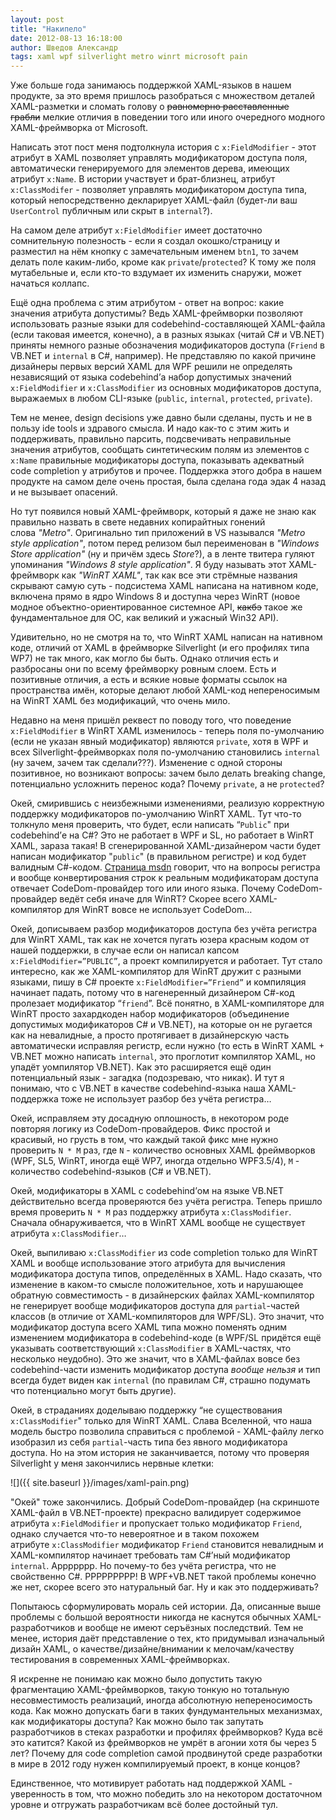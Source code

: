 ```yaml
---
layout: post
title: "Накипело"
date: 2012-08-13 16:18:00
author: Шведов Александр
tags: xaml wpf silverlight metro winrt microsoft pain
---
```

Уже больше года занимаюсь поддержкой XAML-языков в нашем продукте, за это время пришлось разобраться с множеством деталей XAML-разметки и сломать голову о ~~равномерно расставленные грабли~~ мелкие отличия в поведении того или иного очередного модного XAML-фреймворка от Microsoft.

Написать этот пост меня подтолкнула история с `x:FieldModifier` - этот атрибут в XAML позволяет управлять модификатором доступа поля, автоматически генерируемого для элементов дерева, имеющих атрибут `x:Name`. В истории участвует и брат-близнец, атрибут `x:ClassModifer` - позволяет управлять модификатором доступа типа, который непосредственно декларирует XAML-файл (будет-ли ваш `UserControl` публичным или скрыт в `internal`?).

На самом деле атрибут `x:FieldModifier` имеет достаточно сомнительную полезность - если я создал окошко/страницу и разместил на нём кнопку с замечательным именем `btn1`, то зачем делать поле каким-либо, кроме как `private`/`protected`? К тому же поля мутабельные и, если кто-то вздумает их изменить снаружи, может начаться коллапс.

Ещё одна проблема с этим атрибутом - ответ на вопрос: какие значения атрибута допустимы? Ведь XAML-фреймворки позволяют использовать разные языки для codebehind-составляющей XAML-файла (если таковая имеется, конечно), а в разных языках (читай C# и VB.NET) приняты немного разные обозначения модификаторов доступа (`Friend` в VB.NET и `internal` в C#, например). Не представляю по какой причине дизайнеры первых версий XAML для WPF решили не определять независящий от языка codebehind’а набор допустимых значений `x:FieldModifier` и `x:ClassModifier` из основных модификаторов доступа, выражаемых в любом CLI-языке (`public`, `internal`, `protected`, `private`).

Тем не менее, design decisions уже давно были сделаны, пусть и не в пользу ide tools и здравого смысла. И надо как-то с этим жить и поддерживать, правильно парсить, подсвечивать неправильные значения атрибутов, сообщать синтетическим полям из элементов с `x:Name` правильные модификаторы доступа, показывать адекватный code completion у атрибутов и прочее. Поддержка этого добра в нашем продукте на самом деле очень простая, была сделана года эдак 4 назад и не вызывает опасений.

Но тут появился новый XAML-фреймворк, который я даже не знаю как правильно назвать в свете недавних копирайтных гонений слова *"Metro"*. Оригинально тип приложений в VS назывался *"Metro style application"*, потом перед релизом был переименован в *"Windows Store application"* (ну и причём здесь *Store*?), а в ленте твитера гуляют упоминания *"Windows 8 style application"*. Я буду называть этот XAML-фреймворк как *"WinRT XAML"*, так как все эти стрёмные названия скрывают самую суть - подсистема XAML написана на нативном коде, включена прямо в ядро Windows 8 и доступна через WinRT (новое модное объектно-ориентированное системное API, ~~какбэ~~ такое же фундаментальное для ОС, как великий и ужасный Win32 API).

Удивительно, но не смотря на то, что WinRT XAML написан на нативном коде, отличий от XAML в фреймворке Silverlight (и его профилях типа WP7) не так много, как могло бы быть. Однако отличия есть и разбросаны они по всему фреймворку ровным слоем. Есть и позитивные отличия, а есть и всякие новые форматы ссылок на пространства имён, которые делают любой XAML-код непереносимым на WinRT XAML без модификаций, что очень мило.

Недавно на меня пришёл реквест по поводу того, что поведение `x:FieldModifier` в WinRT XAML изменилось - теперь поля по-умолчанию (если не указан явный модификатор) являются `private`, хотя в WPF и всех Silverlight-фреймворках поля по-умолчанию становились `internal` (ну зачем, зачем так сделали???). Изменение с одной стороны позитивное, но возникают вопросы: зачем было делать breaking change, потенциально усложнить перенос кода? Почему `private`, а не `protected`?

Окей, смирившись с неизбежными изменениями, реализую корректную поддержку модификаторов по-умолчанию WinRT XAML. Тут что-то толкнуло меня проверить, что будет, если написать “`Public`" при codebehind’е на C#? Это не работает в WPF и SL, но работает в WinRT XAML, зараза такая! В сгенерированной XAML-дизайнером части будет написан модификатор "`public`" (в правильном регистре) и код будет валидным C#-кодом. [Страница msdn](http://msdn.microsoft.com/en-us/library/aa970905(v=vs.110)) говорит, что на вопросы регистра и вообще конвертирования строк к реальным модификаторам доступа отвечает CodeDom-провайдер того или иного языка. Почему CodeDom-провайдер ведёт себя иначе для WinRT? Скорее всего XAML-компилятор для WinRT вовсе не использует CodeDom…

Окей, дописываем разбор модификаторов доступа без учёта регистра для WinRT XAML, так как не хочется пугать юзера красным кодом от нашей поддержки, в случае если он написал капсом `x:FieldModifier=”PUBLIC”`, а проект компилируется и работает. Тут стало интересно, как же XAML-компилятор для WinRT дружит с разными языками, пишу в C# проекте `x:FieldModifier=”Friend”` и компиляция начинает падать, потому что в нагенеренный дизайнером C#-код пролезает модификатор “`friend`”. Всё понятно, в XAML-компиляторе для WinRT просто захардкоден набор модификаторов (объединение допустимых модификаторов C# и VB.NET), на которые он не ругается как на невалидные, а просто протягивает в дизайнерскую часть автоматически исправляя регистр, если нужно (то есть в WinRT XAML + VB.NET можно написать `internal`, это проглотит компилятор XAML, но упадёт уомпилятор VB.NET). Как это расширяется ещё один потенциальный язык - загадка (подозреваю, что никак). И тут я понимаю, что с VB.NET в качестве codebehind-языка наша XAML-поддержка тоже не использует разбор без учёта регистра…

Окей, исправляем эту досадную оплошность, в некотором роде повторяя логику из CodeDom-провайдеров. Фикс простой и красивый, но грусть в том, что каждый такой фикс мне нужно проверить `N * M` раз, где `N` - количество основных XAML фреймворков (WPF, SL5, WinRT, иногда ещё WP7, иногда отдельно WPF3.5/4), `M` - количество codebehind-языков (C# и VB.NET).

Окей, модификаторы в XAML с codebehind’ом на языке VB.NET действительно всегда проверяются без учёта регистра. Теперь пришло время проверить `N * M` раз поддержку атрибута `x:ClassModifier`. Сначала обнаруживается, что в WinRT XAML вообще не существует атрибута `x:ClassModifier`…

Окей, выпиливаю `x:ClassModifier` из code completion только для WinRT XAML и вообще использование этого атрибута для вычисления модификатора доступа типов, определённых в XAML. Надо сказать, что изменение в каком-то смысле положительное, хоть и нарушающее обратную совместимость - в дизайнерских файлах XAML-компилятор не генерирует вообще модификаторов доступа для `partial`-частей классов (в отличие от XAML-компиляторов для WPF/SL). Это значит, что модификатор доступа всего XAML типа можно поменять одним изменением модификатора в codebehind-коде (в WPF/SL придётся ещё указывать соответствующий `x:ClassModifier` в XAML-частях, что несколько неудобно). Это же значит, что в XAML-файлах вовсе без codebehind-части изменить модификатор доступа *вообще нельзя* и тип всегда будет виден как `internal` (по правилам C#, страшно подумать что потенциально могут быть другие).

Окей, в страданиях доделываю поддержку “не существования `x:ClassModifier`" только для WinRT XAML. Слава Вселенной, что наша модель быстро позволила справиться с проблемой - XAML-файлу легко изобразил из себя `partial`-часть типа без явного модификатора доступа. Но на этом история не заканчивается, потому что проверяя Silverlight у меня закончились нервные клетки:

![]({{ site.baseurl }}/images/xaml-pain.png)

"Окей" тоже закончились. Добрый CodeDom-провайдер (на скриншоте XAML-файл в VB.NET-проекте) прекрасно валидирует содержимое атрибута `x:FieldModifier` и пропускает только модификатор `Friend`, однако случается что-то невероятное и в таком похожем атрибуте `x:ClassModifier` модификатор `Friend` становится невалидным и XAML-компилятор начинает требовать там C#’ный модификатор `internal`. Аррррррр. Но почему-то без учёта регистра, что не свойственно C#. РРРРРРРРР! В WPF+VB.NET такой проблемы конечно же нет, скорее всего это натуральный баг. Ну и как это поддерживать?

Попытаюсь сформулировать мораль сей истории. Да, описанные выше проблемы с большой вероятности никогда не каснутся обычных XAML-разработчиков и вообще не имеют серъёзных последствий. Тем не менее, история даёт представление о тех, кто придумывал изначальный дизайн XAML, о качестве/дизайне/внимании к мелочам/качеству тестирования в современных XAML-фреймворках.

Я искренне не понимаю как можно было допустить такую фрагментацию XAML-фреймворков, такую тонкую но тотальную несовместимость реализаций, иногда абсолютную непереносимость кода. Как можно допускать баги в таких фундумантельных механизмах, как модификаторы доступа? Как можно было так запутать разработчиков в стеках разработки и профилях фреймворков? Куда всё это катится? Какой из фреймворков не умрёт в агонии хотя бы через 5 лет? Почему для code completion самой продвинутой среде разработки в мире в 2012 году нужен компилируемый проект, в конце концов?

Единственное, что мотивирует работать над поддержкой XAML - уверенность в том, что можно победить зло на некотором достаточном уровне и отгружать разработчикам всё более достойный тул.